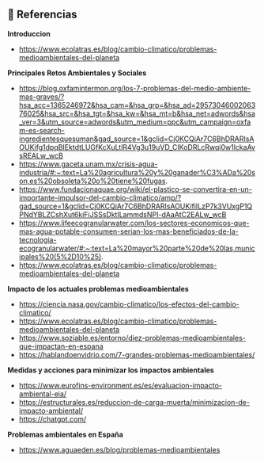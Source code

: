 ## 📖 Referencias

**Introduccion**
- https://www.ecolatras.es/blog/cambio-climatico/problemas-medioambientales-del-planeta

**Principales Retos Ambientales y Sociales**
- https://blog.oxfamintermon.org/los-7-problemas-del-medio-ambiente-mas-graves/?hsa_acc=1365246972&hsa_cam=&hsa_grp=&hsa_ad=2957304600206376025&hsa_src=&hsa_tgt=&hsa_kw=&hsa_mt=b&hsa_net=adwords&hsa_ver=3&utm_source=adwords&utm_medium=ppc&utm_campaign=oxfam-es-search-ingredientesquesuman&gad_source=1&gclid=Cj0KCQiAr7C6BhDRARIsAOUKifg1dpqBIEktdtLUGfKcXuLtlR4Vg3u19uVD_CIKoDRLcRwqi0w1lckaAvsREALw_wcB
- https://www.gaceta.unam.mx/crisis-agua-industria/#:~:text=La%20agricultura%20y%20ganader%C3%ADa%20son,es%20obsoleta%20o%20tiene%20fugas.
- https://www.fundacionaquae.org/wiki/el-plastico-se-convertira-en-un-importante-impulsor-del-cambio-climatico/amp/?gad_source=1&gclid=Cj0KCQiAr7C6BhDRARIsAOUKifiILzP7k3VUxgP1QPNdYBLZCshXut6kiFiJSSsDktILammdsNPI-dAaAtC2EALw_wcB
- https://www.lifeecogranularwater.com/los-sectores-economicos-que-mas-agua-potable-consumen-serian-los-mas-beneficiados-de-la-tecnologia-ecogranularwater/#:~:text=La%20mayor%20parte%20de%20las,municipales%20(5%2D10%25).
- https://www.ecolatras.es/blog/cambio-climatico/problemas-medioambientales-del-planeta

**Impacto de los actuales problemas medioambientales**
- https://ciencia.nasa.gov/cambio-climatico/los-efectos-del-cambio-climatico/
- https://www.ecolatras.es/blog/cambio-climatico/problemas-medioambientales-del-planeta
- https://www.soziable.es/entorno/diez-problemas-medioambientales-que-impactan-en-espana
- https://hablandoenvidrio.com/7-grandes-problemas-medioambientales/

**Medidas y acciones para minimizar los impactos ambientales**
- https://www.eurofins-environment.es/es/evaluacion-impacto-ambiental-eia/
- https://estructurales.es/reduccion-de-carga-muerta/minimizacion-de-impacto-ambiental/
- https://chatgpt.com/

**Problemas ambientales en España**
- https://www.aguaeden.es/blog/problemas-medioambientales 
